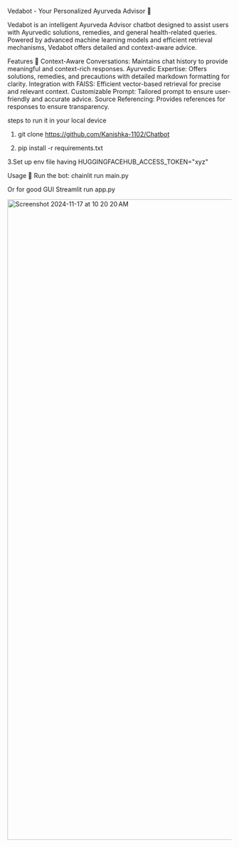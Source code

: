 Vedabot - Your Personalized Ayurveda Advisor 🌿

Vedabot is an intelligent Ayurveda Advisor chatbot designed to assist users with Ayurvedic solutions, remedies, and general health-related queries. Powered by advanced machine learning models and efficient retrieval mechanisms, Vedabot offers detailed and context-aware advice.

Features 🚀
Context-Aware Conversations: Maintains chat history to provide meaningful and context-rich responses.
Ayurvedic Expertise: Offers solutions, remedies, and precautions with detailed markdown formatting for clarity.
Integration with FAISS: Efficient vector-based retrieval for precise and relevant context.
Customizable Prompt: Tailored prompt to ensure user-friendly and accurate advice.
Source Referencing: Provides references for responses to ensure transparency.

steps to  run it in your local device
1. git clone https://github.com/Kanishka-1102/Chatbot
   
2. pip install -r requirements.txt

3.Set up env file having HUGGINGFACEHUB_ACCESS_TOKEN="xyz"

Usage 🚀
Run the bot:
chainlit run main.py

Or for good GUI 
Streamlit run app.py


<img width="1440" alt="Screenshot 2024-11-17 at 10 20 20 AM" src="https://github.com/user-attachments/assets/4fe8ee82-1288-4385-8f78-bf38933ac9a9">
